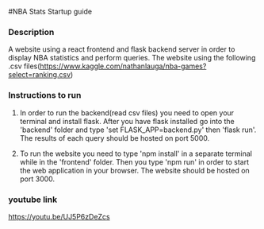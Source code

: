 #NBA Stats Startup guide

### Description
A website using a react frontend and flask backend server in order to display NBA statistics and perform queries.
The website using the following .csv files(https://www.kaggle.com/nathanlauga/nba-games?select=ranking.csv)

### Instructions to run
1. In order to run the backend(read csv files) you need to open your terminal and install flask. After you have flask installed go into the 'backend' folder and type 'set FLASK_APP=backend.py' then 'flask run'. The results of each query should be hosted on port 5000.

2. To run the website you need to type 'npm install' in a separate terminal while in the 'frontend' folder. Then you type 'npm run' in order to start the web application in your browser. The website should be hosted on port 3000.

### youtube link
https://youtu.be/UJ5P6zDeZcs

